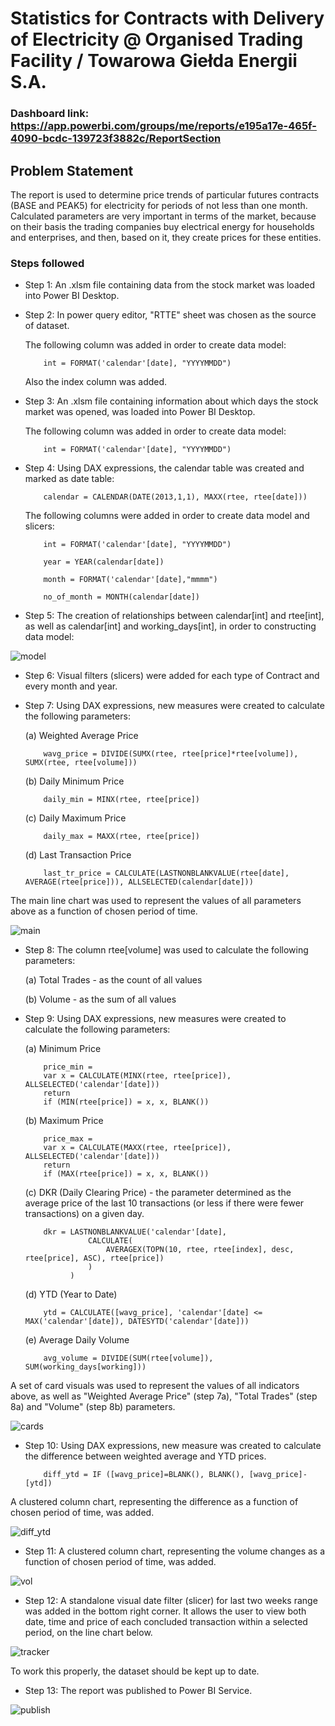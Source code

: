 # Statistics for Contracts with Delivery of Electricity @ Organised Trading Facility / Towarowa Giełda Energii S.A.

### Dashboard link: https://app.powerbi.com/groups/me/reports/e195a17e-465f-4090-bcdc-139723f3882c/ReportSection

## Problem Statement

The report is used to determine price trends of particular futures contracts (BASE and PEAK5) for electricity for periods of not less than one month.
Calculated parameters are very important in terms of the market, because on their basis the trading companies buy electrical energy for households and enterprises, and then, based on it, they create prices for these entities.

### Steps followed

- Step 1: An .xlsm file containing data from the stock market was loaded into Power BI Desktop.
- Step 2: In power query editor, "RTTE" sheet was chosen as the source of dataset.

  The following column was added in order to create data model:

          int = FORMAT('calendar'[date], "YYYYMMDD")  

  Also the index column was added.
  
- Step 3: An .xlsm file containing information about which days the stock market was opened, was loaded into Power BI Desktop.

  The following column was added in order to create data model:

          int = FORMAT('calendar'[date], "YYYYMMDD")  

- Step 4: Using DAX expressions, the calendar table was created and marked as date table:

          calendar = CALENDAR(DATE(2013,1,1), MAXX(rtee, rtee[date]))

  The following columns were added in order to create data model and slicers:

          int = FORMAT('calendar'[date], "YYYYMMDD")

          year = YEAR(calendar[date])

          month = FORMAT('calendar'[date],"mmmm")
  
          no_of_month = MONTH(calendar[date])
  
- Step 5: The creation of relationships between calendar[int] and rtee[int], as well as calendar[int] and working_days[int], in order to constructing data model:

![model](https://github.com/user-attachments/assets/03033839-db27-416b-a338-143bfd61b7ab)

- Step 6: Visual filters (slicers) were added for each type of Contract and every month and year.
- Step 7: Using DAX expressions, new measures were created to calculate the following parameters:
  
  (a) Weighted Average Price

          wavg_price = DIVIDE(SUMX(rtee, rtee[price]*rtee[volume]), SUMX(rtee, rtee[volume]))

  (b) Daily Minimum Price

          daily_min = MINX(rtee, rtee[price])
  
  (c) Daily Maximum Price

          daily_max = MAXX(rtee, rtee[price])

  (d) Last Transaction Price

          last_tr_price = CALCULATE(LASTNONBLANKVALUE(rtee[date], AVERAGE(rtee[price])), ALLSELECTED(calendar[date]))

The main line chart was used to represent the values of all parameters above as a function of chosen period of time.

![main](https://github.com/user-attachments/assets/25cf7194-9607-4429-8d10-ef7bc4066956)
  
- Step 8: The column rtee[volume] was used to calculate the following parameters:

  (a) Total Trades - as the count of all values

  (b) Volume - as the sum of all values

- Step 9: Using DAX expressions, new measures were created to calculate the following parameters:
  
  (a) Minimum Price

          price_min = 
          var x = CALCULATE(MINX(rtee, rtee[price]), ALLSELECTED('calendar'[date]))
          return
          if (MIN(rtee[price]) = x, x, BLANK())
  
  (b) Maximum Price

          price_max = 
          var x = CALCULATE(MAXX(rtee, rtee[price]), ALLSELECTED('calendar'[date]))
          return
          if (MAX(rtee[price]) = x, x, BLANK())
   
  (c) DKR (Daily Clearing Price) - the parameter determined as the average price of the last 10 transactions (or less if there were fewer transactions) on a given   day.

          dkr = LASTNONBLANKVALUE('calendar'[date],
                    CALCULATE(
                        AVERAGEX(TOPN(10, rtee, rtee[index], desc, rtee[price], ASC), rtee[price])
                    )
                )
  
  (d) YTD (Year to Date)

          ytd = CALCULATE([wavg_price], 'calendar'[date] <= MAX('calendar'[date]), DATESYTD('calendar'[date]))
 
  (e) Average Daily Volume

          avg_volume = DIVIDE(SUM(rtee[volume]), SUM(working_days[working]))
         
A set of card visuals was used to represent the values of all indicators above, as well as "Weighted Average Price" (step 7a), "Total Trades" (step 8a) and "Volume" (step 8b) parameters.

![cards](https://github.com/user-attachments/assets/de509c01-6fa0-46b2-97b1-cf55f4d5d581)
        
- Step 10: Using DAX expressions, new measure was created to calculate the difference between weighted average and YTD prices.

          diff_ytd = IF ([wavg_price]=BLANK(), BLANK(), [wavg_price]-[ytd])

A clustered column chart, representing the difference as a function of chosen period of time, was added.

![diff_ytd](https://github.com/user-attachments/assets/d8baaf09-2c3f-4516-aaa7-85375530a133)

- Step 11: A clustered column chart, representing the volume changes as a function of chosen period of time, was added.

![vol](https://github.com/user-attachments/assets/9cb46539-b765-4dcf-82dd-344886f891d0)

- Step 12: A standalone visual date filter (slicer) for last two weeks range was added in the bottom right corner. It allows the user to view both date, time and price of each concluded transaction within a selected period, on the line chart below. 

![tracker](https://github.com/user-attachments/assets/379da0aa-5d0c-43bd-afe9-f3c75393a853)

To work this properly, the dataset should be kept up to date.

- Step 13: The report was published to Power BI Service.

![publish](https://github.com/user-attachments/assets/5a19c892-7b86-4961-89bf-b741ad5f1353)
